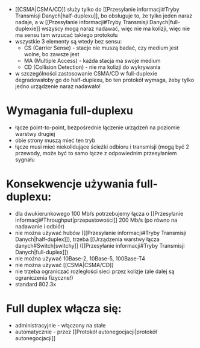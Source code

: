 
- [[CSMA|CSMA/CD]] służy tylko do [[Przesyłanie informacji#Tryby Transmisji Danych|half-duplexu]], bo obsługuje to, że tylko jeden naraz nadaje, a w [[Przesyłanie informacji#Tryby Transmisji Danych|full-duplexie]] wszyscy mogą naraz nadawać, więc nie ma kolizji, więc nie ma sensu tam wrzucać takiego protokołu
- wszystkie 3 elementy są wtedy bez sensu:
	- CS (Carrier Sense) - stacje nie muszą badać, czy medium jest wolne, bo zawsze jest
	- MA (Multiple Access) - każda stacja ma swoje medium
	- CD (Collision Detection) - nie ma kolizji do wykrywania
- w szczególności zastosowanie CSMA/CD w full-duplexie degradowałoby go do half-duplexu, bo ten protokół wymaga, żeby tylko jedno urządzenie naraz nadawało!

# Wymagania full-duplexu

- łącze point-to-point, bezpośrednie łączenie urządzeń na poziomie warstwy drugiej
- obie strony muszą mieć ten tryb
- łącze musi mieć niekolidujące ścieżki odbioru i transmisji (mogą być 2 przewody, może być to samo łącze z odpowiednim przesyłaniem sygnału


# Konsekwencje używania full-duplexu:

- dla dwukierunkowego 100 Mb/s potrzebujemy łącza o [[Przesyłanie informacji#Throughput|przepustowości]] 200 Mb/s (po równo na nadawanie i odbiór)
- nie można używać hubów ([[Przesyłanie informacji#Tryby Transmisji Danych|half-duplex]]), trzeba [[Urządzenia warstwy łącza danych#Switch|switchy]] ([[Przesyłanie informacji#Tryby Transmisji Danych|full-duplex]])
- nie można używać 10Base-2, 10Base-5, 100Base-T4
- nie można używać [[CSMA|CSMA/CD]]
- nie trzeba ograniczać rozległości sieci przez kolizje (ale dalej są ograniczenia fizyczne!)
- standard 802.3x

# Full duplex włącza się:

- administracyjnie - włączony na stałe
- automatycznie - przez [[Protokół autonegocjacji|protokół autonegocjacji]]
